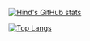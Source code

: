 [![Hind's GitHub stats](https://github-readme-stats.vercel.app/api?username=hind-sagar-biswas&show_icons=true&custom_title=My+Stats&line_height=29)](https://github.com/hind-sagar-biswas)

[![Top Langs](https://github-readme-stats.vercel.app/api/top-langs/?username=hind-sagar-biswas)](https://github.com/hind-sagar-biswas)
